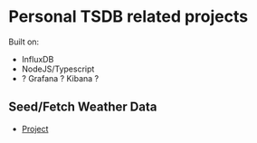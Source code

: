# Personal TSDB related projects

Built on:
 * InfluxDB
 * NodeJS/Typescript
 * ? Grafana ? Kibana ?

## Seed/Fetch Weather Data
 * [Project](./packages/weather-scraper.md)